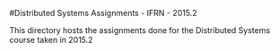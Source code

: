 #Distributed Systems Assignments - IFRN - 2015.2


This directory hosts the assignments done for the Distributed Systems
course taken in 2015.2